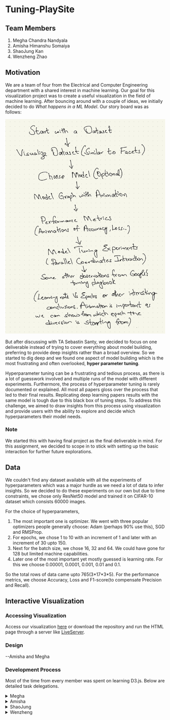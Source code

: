 # Tuning-PlaySite
## Team Members
1. Megha Chandra Nandyala
2. Amisha Himanshu Somaiya
3. ShaoJung Kan
4. Wenzheng Zhao
## Motivation
We are a team of four from the Electrical and Computer Engineering department with a shared interest in machine learning. Our goal for this visualization project was to create a useful visualization in the field of machine learning. After bouncing around with a couple of ideas, we initially decided to do *What happens in a ML Model*. Our story board was as follows:

![Story Flow](Images/Storyflow.jpg)

But after discussing with TA Sebastin Santy, we decided to focus on one deliverable instead of trying to cover everything about model building, preferring to provide deep insights rather than a broad overview. So we started to dig deep and we found one aspect of model building which is the most frustrating and often overlooked, **hyper parameter tuning**. 

Hyperparameter tuning can be a frustrating and tedious process, as there is a lot of guesswork involved and multiple runs of the model with different experiments. Furthermore, the process of hyperparameter tuning is rarely documented or explained. All most all papers gloss over the process that led to their final results. Replicating deep learning papers results with the same model is tough due to this black box of tuning steps. To address this challenge, we aimed to draw insights from this process using visualization and provide users with the ability to explore and decide which hyperparameters their model needs.
### Note
We started this with having final project as the final deliverable in mind. For this assignment, we decided to scope in to stick with setting up the basic interaction for further future explorations.
## Data
We couldn't find any dataset available with all the experiments of hyperparameters which was a major hurdle as we need a lot of data to infer insights. So we decided to do these experiments on our own but due to time constraints, we chose only ResNet50 model and trained it on CIFAR-10 dataset which consists 60000 images. 

For the choice of hyperparameters, 
1. The most important one is optimizer. We went with three popular optimizers people generally choose: Adam (perhaps 90% use this), SGD and RMSProp. 
2. For epochs, we chose 1 to 10 with an increment of 1 and later with an increment of 30 upto 150. 
3. Next for the batch size, we chose 16, 32 and 64. We could have gone for 128 but limited machine capabilities. 
4. Later one of the most important yet mostly guessed is learning rate. For this we choose 0.00001, 0.0001, 0.001, 0.01 and 0.1. 

So the total rows of data came upto 765(3\*17\*3\*5). For the performance metrics, we choose Accuracy, Loss and F1-score(to compensate Precision and Recall).
## Interactive Visualization
### Accessing Visualization
Access our visualization [here](https://cse512-23s.github.io/Tuning-PlaySite/) or download the repository and run the HTML page through a server like [LiveServer](https://marketplace.visualstudio.com/items?itemName=ritwickdey.LiveServer).
### Design
--Amisha and Megha
### Development Process
Most of the time from every member was spent on learning D3.js. Below are detailed task delegations.
<details>
<summary>Megha</summary>
</details>
<details>
<summary>Amisha</summary>
</details>
<details>
<summary>ShaoJung</summary>

 ShaoJung was responsible for integrating the different components of the visualization and ensuring that the final product was cohesive and functional. 
 By exploring the different options to integrate the Brushable Parallel Coordinates from d3.js into a hosted webpage, the team was able to decide on implementing the visualization with vanilla Javascript code instead of React.js for assignment 3. In addition, ShaoJung assisted with the layout design, debugging, and troubleshooting issues that arose during the coding process by finalizing the HTML, Javascript, and CSS contents. ShaoJung also managed the deployment process by adding the script for Github integration.
 The estimated time spent was around 16 hours.

</details>
<details>
<summary>Wenzheng</summary>
 
On homework 3, I was primarily responsible for project ideation, data preparation, data cleaning, and learning D3.js. 
 
</details>

